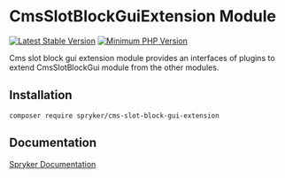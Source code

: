 # CmsSlotBlockGuiExtension Module
[![Latest Stable Version](https://poser.pugx.org/spryker/cms-slot-block-gui-extension/v/stable.svg)](https://packagist.org/packages/spryker/cms-slot-block-gui-extension)
[![Minimum PHP Version](https://img.shields.io/badge/php-%3E%3D%207.3-8892BF.svg)](https://php.net/)

Cms slot block gui extension module provides an interfaces of plugins to extend CmsSlotBlockGui module from the other modules.

## Installation

```
composer require spryker/cms-slot-block-gui-extension
```

## Documentation

[Spryker Documentation](https://academy.spryker.com/developing_with_spryker/module_guide/modules.html)
